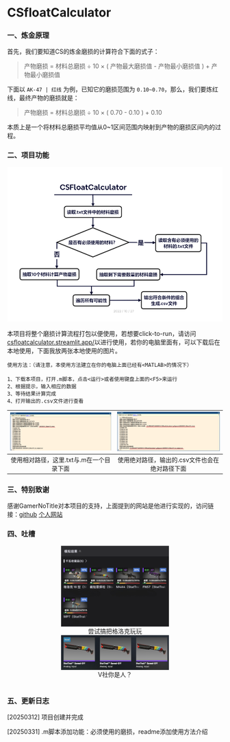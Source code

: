 # CSfloatCalculator

### 一、炼金原理

首先，我们要知道CS的炼金磨损的计算符合下面的式子：

> 产物磨损 = 材料总磨损 ÷ 10 × ( 产物最大磨损值 - 产物最小磨损值 ) + 产物最小磨损值

下面以 `AK-47 | 红线` 为例，已知它的磨损范围为 `0.10~0.70`，那么，我们要炼红线，最终产物的磨损就是：

> 产物磨损 = 材料总磨损 ÷ 10 × ( 0.70 - 0.10 ) + 0.10

本质上是一个将材料总磨损平均值从0~1区间范围内映射到产物的磨损区间内的过程。

### 二、项目功能

![CSfloatCalculator流程图（Ver.20250331）](https://github.com/Vanilluv/CSfloatCalculator/blob/main/pic/CSfloatCalculator20250331.png)

本项目将整个磨损计算流程打包以便使用，若想要click-to-run，请访问[csfloatcalculator.streamlit.app/](https://csfloatcalculator.streamlit.app/)以进行使用，若你的电脑里面有<MATLAB>，可以下载后在本地使用，下面我放两张本地使用的图片。

```
使用方法：（请注意，本使用方法建立在你的电脑上面已经有<MATLAB>的情况下）

1、下载本项目，打开.m脚本，点击<运行>或者使用键盘上面的<F5>来运行
2、根据提示，输入相应的数据
3、等待结果计算完成
4、打开输出的.csv文件进行查看
```



| ![相对路径结果图](https://github.com/Vanilluv/CSfloatCalculator/blob/main/pic/1.png) | ![绝对路径结果图](https://github.com/Vanilluv/CSfloatCalculator/blob/main/pic/2.png) |
| :----------------------------------------------------------: | :----------------------------------------------------------: |
|           使用相对路径，这里.txt与.m在一个目录下面           |        使用绝对路径，输出的.csv文件也会在绝对路径下面        |

### 三、特别致谢

感谢GamerNoTitle对本项目的支持，上面提到的网站是他进行实现的，访问链接：[github](https://github.com/GamerNoTitle) [个人网站](https://bili33.top)

### 四、吐槽

<div align="center">
    <img src="https://github.com/Vanilluv/CSfloatCalculator/blob/main/pic/simulation.png" width=50% align="center">
</div>

<div align = "center">尝试搞把格洛克玩玩</div>

<div align="center">
    <img src="https://github.com/Vanilluv/CSfloatCalculator/blob/main/pic/result.png" width=50% align="center">
</div>

<div align = "center">V社你是人？</div>

# 

### 五、更新日志

[20250312] 项目创建并完成

[20250331] .m脚本添加功能：必须使用的磨损，readme添加使用方法介绍
